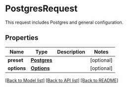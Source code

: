 # PostgresRequest

This request includes Postgres and general configuration. 
## Properties
Name | Type | Description | Notes
------------ | ------------- | ------------- | -------------
**preset** | [**Postgres**](Postgres.md) |  | [optional] 
**options** | [**Options**](Options.md) |  | [optional] 

[[Back to Model list]](../README.md#documentation-for-models) [[Back to API list]](../README.md#documentation-for-api-endpoints) [[Back to README]](../README.md)


